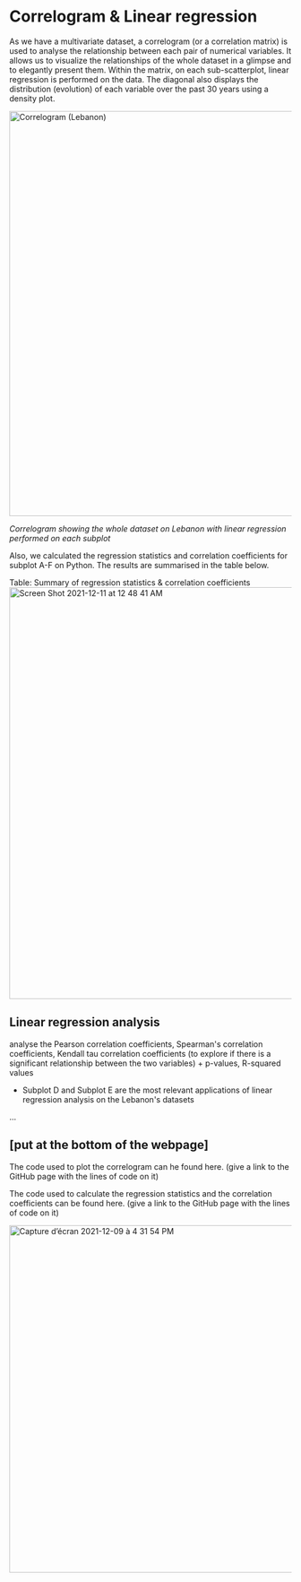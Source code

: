 # Correlogram & Linear regression

As we have a multivariate dataset, a correlogram (or a correlation matrix) is used to analyse the relationship between each pair of numerical variables. It allows us to visualize the relationships of the whole dataset in a glimpse and to elegantly present them. Within the matrix, on each sub-scatterplot, linear regression is performed on the data. The diagonal also displays the distribution (evolution) of each variable over the past 30 years using a density plot.

<img width="723" alt="Correlogram (Lebanon)" src="https://user-images.githubusercontent.com/93497630/145657733-35ad0fe8-ed5f-4223-b79d-fb009b6de607.png">

*Correlogram showing the whole dataset on Lebanon with linear regression performed on each subplot*

Also, we calculated the regression statistics and correlation coefficients for subplot A-F on Python. The results are summarised in the table below.

Table: Summary of regression statistics & correlation coefficients
<img width="735" alt="Screen Shot 2021-12-11 at 12 48 41 AM" src="https://user-images.githubusercontent.com/93497630/145658141-6b38691c-6bdc-42f3-809f-ae492503c801.png">

## Linear regression analysis

analyse the Pearson correlation coefficients, Spearman's correlation coefficients, Kendall tau correlation coefficients (to explore if there is a significant relationship between the two variables) + p-values, R-squared values
+ Subplot D and Subplot E are the most relevant applications of linear regression analysis on the Lebanon's datasets

...





## [put at the bottom of the webpage]
The code used to plot the correlogram can he found here. (give a link to the GitHub page with the lines of code on it)

The code used to calculate the regression statistics and the correlation coefficients can be found here. (give a link to the GitHub page with the lines of code on it)

<img width="620" alt="Capture d’écran 2021-12-09 à 4 31 54 PM" src="https://user-images.githubusercontent.com/93673467/145436979-17c19500-4418-47ca-85ae-40cb85caaec4.png">



